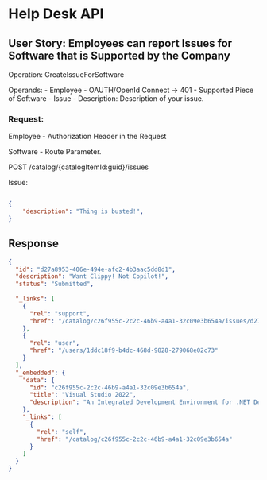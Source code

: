 # Help Desk API

## User Story: Employees can report Issues for Software that is Supported by the Company

Operation: CreateIssueForSoftware

Operands:
    - Employee - OAUTH/OpenId Connect -> 401 
    - Supported Piece of Software
    - Issue 
        - Description: Description of your issue.



### Request:

Employee - Authorization Header in the Request

Software - Route Parameter. 

POST /catalog/{catalogItemId:guid}/issues



Issue:


```json

{
    "description": "Thing is busted!",
}

```


## Response

```json
{
  "id": "d27a8953-406e-494e-afc2-4b3aac5dd8d1",
  "description": "Want Clippy! Not Copilot!",
  "status": "Submitted",
  
  "_links": [
    {
      "rel": "support",
      "href": "/catalog/c26f955c-2c2c-46b9-a4a1-32c09e3b654a/issues/d27a8953-406e-494e-afc2-4b3aac5dd8d1/support"
    },
    {
      "rel": "user",
      "href": "/users/1ddc18f9-b4dc-468d-9828-279068e02c73"
    }
  ],
  "_embedded": {
    "data": {
      "id": "c26f955c-2c2c-46b9-a4a1-32c09e3b654a",
      "title": "Visual Studio 2022",
      "description": "An Integrated Development Environment for .NET Developer on Windows"
    },
    "_links": [
      {
        "rel": "self",
        "href": "/catalog/c26f955c-2c2c-46b9-a4a1-32c09e3b654a"
      }
    ]
  }
}
```
